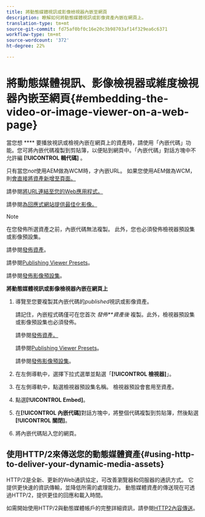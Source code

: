 ```yaml
---
title: 將動態媒體視訊或影像檢視器內嵌至網頁
description: 瞭解如何將動態媒體視訊或影像資產內嵌在網頁上。
translation-type: tm+mt
source-git-commit: fd75af0bf0c16e20c3b98703af14f329ea6c6371
workflow-type: tm+mt
source-wordcount: '372'
ht-degree: 22%

---
```



# 將動態媒體視訊、影像檢視器或維度檢視器內嵌至網頁{#embedding-the-video-or-image-viewer-on-a-web-page}

當您想 **** 要播放視訊或檢視內嵌在網頁上的資產時，請使用「內嵌代碼」功能。您可將內嵌代碼複製到剪貼簿，以便貼到網頁中。「內嵌代碼」對話方塊中不允許編 **[!UICONTROL 輯代碼]** 。

只有當您&#x200B;_not_&#x200B;使用AEM做為WCM時，才內嵌URL。 如果您使用AEM做為WCM，則[會直接將資產新增至頁面。](adding-dynamic-media-assets-to-pages.md)

請參閱[將URL連結至您的Web應用程式。](linking-urls-to-yourwebapplication.md)

請參閱[為回應式網站提供最佳化影像。](responsive-site.md)

>[!NOTE]
>
>在您發佈所選資產之前，內嵌代碼無法複製。 此外，您也必須發佈檢視器預設集或影像預設集。
>
>請參閱[發佈資產](publishing-dynamicmedia-assets.md)。
>
>請參閱[Publishing Viewer Presets](managing-viewer-presets.md#publishing-viewer-presets)。
>
>請參閱[發佈影像預設集](managing-image-presets.md#publishing-image-presets)。

**將動態媒體視訊或影像檢視器內嵌在網頁上**

1. 導覽至您要複製其內嵌代碼的&#x200B;*published*&#x200B;視訊或影像資產。

   請記住，內嵌程式碼僅可在您首次 *發佈**資產後* 複製。此外，檢視器預設集或影像預設集也必須發佈。

   請參閱[發佈資產。](publishing-dynamicmedia-assets.md)

   請參閱[Publishing Viewer Presets](managing-viewer-presets.md#publishing-viewer-presets)。

   請參閱[發佈影像預設集](managing-image-presets.md#publishing-image-presets)。

1. 在左側導軌中，選擇下拉式選單並點選「**[!UICONTROL 檢視器]**」。
1. 在左側導軌中，點選檢視器預設集名稱。 檢視器預設會套用至資產。
1. 點選&#x200B;**[!UICONTROL Embed]**。
1. 在&#x200B;**[!UICONTROL 內嵌代碼]**&#x200B;對話方塊中，將整個代碼複製到剪貼簿，然後點選&#x200B;**[!UICONTROL 關閉]**。
1. 將內嵌代碼貼入您的網頁。

## 使用HTTP/2來傳送您的動態媒體資產{#using-http-to-deliver-your-dynamic-media-assets}

HTTP/2是全新、更新的Web通訊協定，可改善瀏覽器和伺服器的通訊方式。 它提供更快速的資訊傳輸，並降低所需的處理能力。 動態媒體資產的傳送現在可透過HTTP/2，提供更佳的回應和載入時間。

如需開始使用HTTP/2與動態媒體帳戶的完整詳細資訊，請參閱[HTTP2內容傳送](http2faq.md)。
